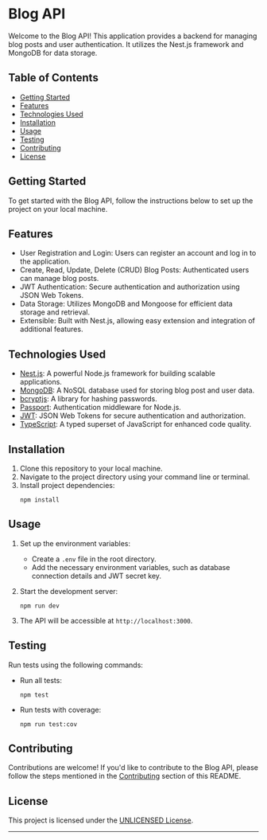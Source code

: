 # Blog API

Welcome to the Blog API! This application provides a backend for managing blog posts and user authentication. It utilizes the Nest.js framework and MongoDB for data storage.

## Table of Contents

- [Getting Started](#getting-started)
- [Features](#features)
- [Technologies Used](#technologies-used)
- [Installation](#installation)
- [Usage](#usage)
- [Testing](#testing)
- [Contributing](#contributing)
- [License](#license)

## Getting Started

To get started with the Blog API, follow the instructions below to set up the project on your local machine.

## Features

- User Registration and Login: Users can register an account and log in to the application.
- Create, Read, Update, Delete (CRUD) Blog Posts: Authenticated users can manage blog posts.
- JWT Authentication: Secure authentication and authorization using JSON Web Tokens.
- Data Storage: Utilizes MongoDB and Mongoose for efficient data storage and retrieval.
- Extensible: Built with Nest.js, allowing easy extension and integration of additional features.

## Technologies Used

- [Nest.js](https://nestjs.com/): A powerful Node.js framework for building scalable applications.
- [MongoDB](https://www.mongodb.com/): A NoSQL database used for storing blog post and user data.
- [bcryptjs](https://www.npmjs.com/package/bcryptjs): A library for hashing passwords.
- [Passport](http://www.passportjs.org/): Authentication middleware for Node.js.
- [JWT](https://jwt.io/): JSON Web Tokens for secure authentication and authorization.
- [TypeScript](https://www.typescriptlang.org/): A typed superset of JavaScript for enhanced code quality.

## Installation

1. Clone this repository to your local machine.
2. Navigate to the project directory using your command line or terminal.
3. Install project dependencies:
   ```
   npm install
   ```

## Usage

1. Set up the environment variables:
    - Create a `.env` file in the root directory.
    - Add the necessary environment variables, such as database connection details and JWT secret key.

2. Start the development server:
   ```
   npm run dev
   ```

3. The API will be accessible at `http://localhost:3000`.

## Testing

Run tests using the following commands:

- Run all tests:
  ```
  npm test
  ```

- Run tests with coverage:
  ```
  npm run test:cov
  ```

## Contributing

Contributions are welcome! If you'd like to contribute to the Blog API, please follow the steps mentioned in the [Contributing](#contributing) section of this README.

## License

This project is licensed under the [UNLICENSED License](LICENSE).

---
